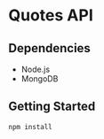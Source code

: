 Quotes API
==========

Dependencies
------------

- Node.js
- MongoDB


Getting Started
---------------

```
npm install
````